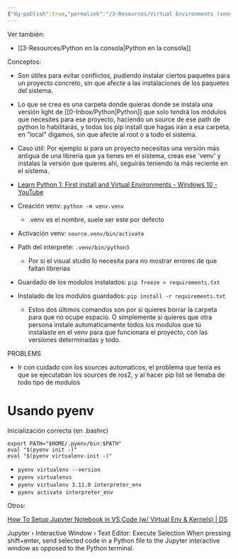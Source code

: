 ```yaml
---
{"dg-publish":true,"permalink":"/3-Resources/Virtual Environments (venv) Python/","title":"Virtual Environments (venv) Python","noteIcon":""}
---
```


Ver también:
- [[3-Resources/Python en la consola\|Python en la consola]]


Conceptos:

- Son útiles para evitar conflictos, pudiendo instalar ciertos paquetes para un proyecto concreto, sin que afecte a las instalaciones de los paquetes del sistema.
- Lo que se crea es una carpeta donde quieras donde se instala una versión light de [[0-Inbox/Python\|Python]] que solo tendrá los módulos que necesites para ese proyecto, haciendo un source de ese path de python lo habilitarás, y todos los pip install que hagas irán a esa carpeta, en "local" digamos, sin que afecte al root o a todo el sistema.
- Caso útil: Por ejemplo si para un proyecto necesitas una versión más antigua de una libreria que ya tienes en el sistema, creas ese 'venv' y instalas la versión que quieres ahí, seguirás teniendo la más reciente en el sistema.
- [Learn Python 1: First install and Virtual Environments - Windows 10 - YouTube](https://youtu.be/x1cbYa2SSlE)

- Creación venv:   `python -m venv.venv`
	- .venv es el nombre, suele ser este por defecto

- Activación venv:   `source.venv/bin/activate`

- Path del interprete:  `.venv/bin/python3`
	- Por si el visual studio lo necesita para no mostrar errores de que faltan librerias


- Guardado de los modulos instalados:  `pip freeze > requirements.txt`
- Instalado de los modulos guardados:  `pip install -r requirements.txt`
	- Estos dos últimos comandos son por si quieres borrar la carpeta para que no ocupe espacio. O simplemente si quieres que otra persona instale automaticamente todos los modulos que tú instalaste en el venv para que funcionara el proyecto, con las versiones determinadas y todo.

PROBLEMS

- Ir con cuidado con los sources automaticos, el problema que tenía es que se ejecutaban los sources de ros2, y al hacer pip list se llenaba de todo tipo de modulos

# Usando pyenv

Inicialización correcta (en .bashrc)

```
export PATH="$HOME/.pyenv/bin:$PATH" 
eval "$(pyenv init -)" 
eval "$(pyenv virtualenv-init -)"
```

- `pyenv virtualenv --version`
- `pyenv virtualenvs`
- `pyenv virtualenv 3.11.0 interpreter_env`
- `pyenv activate interpreter_env`


Otros:

[How To Setup Jupyter Notebook in VS Code (w/ Virtual Env & Kernels) | DS](https://devinschumacher.com/how-to-setup-jupyter-notebook-virtual-environment-vs-code-kernels/#strong-prerequisites-strong)

Jupyter › Interactive Window › Text Editor: Execute Selection
	When pressing shift+enter, send selected code in a Python file to the Jupyter interactive window as opposed to the Python terminal.
